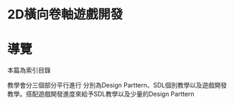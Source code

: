 # 2D橫向卷軸遊戲開發


# 導覽
本篇為索引目錄

教學會分三個部分平行進行
分別為Design Parttern、SDL個別教學以及遊戲開發教學。搭配遊戲開發進度來給予SDL教學以及少量的Design Parttern
